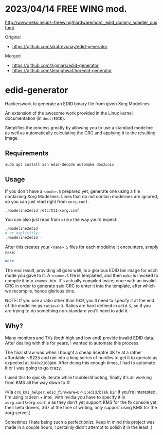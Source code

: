 2023/04/14 FREE WING mod.
==============

http://www.neko.ne.jp/~freewing/hardware/hdmi_edid_dummy_adapter_custom/

Original
* https://github.com/akatrevorjay/edid-generator

Merged
* https://github.com/zigmars/edid-generator
* https://github.com/JeonghwaCho/edid-generator

edid-generator
==============

Hackerswork to generate an EDID binary file from given Xorg Modelines

An extension of the awesome work provided in the Linux kernel documentation (in `docs/EDID`).

Simplifies the process greatly by allowing you to use a standard modeline as well as automatically calculating the CRC
and applying it to the resulting image.

Requirements
------------

```
sudo apt install zsh edid-decode automake dos2unix
```

Usage
-----

If you don't have a `<mode>.S` prepared yet, generate one using a file containing Xorg Modelines. Lines that do not
contain modelines are ignored, so you can just read right from `xorg.conf`.

```s
./modeline2edid /etc/X11/xorg.conf
```

You can also just read from `stdin` the way you'd expect:

```s
./modeline2edid
# or explicitly:
./modeline2edid -
```

After this creates your `<name>.S` files for each modeline it encounters, simply `make`:

```sh
make
```

The end result, providing all goes well, is a glorious EDID bin image for each mode you gave to it. A `<name>.S` file
is templated, and then `make` is invoked to compile it into `<name>.bin`. It's actually compiled twice; once with an
invalid CRC in order to generate said CRC to enter it into the template, after which we recompile, hence glorious bins.

NOTE: If you use a ratio other than 16:9, you'll need to specify it at the end of the modeline.as `ratio=4:3`.
Ratios are hard defined in `edid.S`, so if you are trying to do something non-standard you'll need to add it.

Why?
----

Many monitors and TVs (both high and low end) provide invalid EDID data. After dealing with this for years, I wanted to
automate this process.

The final straw was when I bought a cheap Sceptre 4K tv at a rather affordable ~$225 and ran into a long series of hurdles to get it to operate
as expected at `3840x2160@60`. After doing this enough times, I had to automate it or I was going to go crazy.

I used this to quickly iterate while troubleshhooting, finally it's all working from KMS all the way down to X!

(Via `drm_kms_helper.edid_firmware=DP-1:edid/blah.bin` if you're interested. I'm using radeon + intel, with nvidia you
have to specify it in `xorg.conf`/`xorg.conf.d` as they don't yet support KMS for the fb console yet; their beta
drivers, 367 at the time of writing, only support using KMS for the xorg server.)

Sometimes I hate being such a perfectionist. Keep in mind this project was made in a couple hours, I certainly didn't
attempt to polish it in the least ;)
